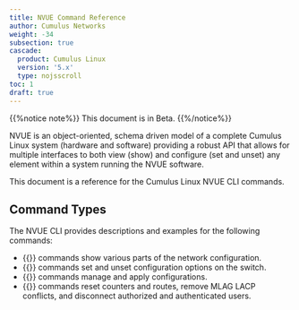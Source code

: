 ```yaml
---
title: NVUE Command Reference
author: Cumulus Networks
weight: -34
subsection: true
cascade:
  product: Cumulus Linux
  version: '5.x'
  type: nojsscroll
toc: 1
draft: true
---
```

{{%notice note%}}
This document is in Beta.
{{%/notice%}}

NVUE is an object-oriented, schema driven model of a complete Cumulus Linux system (hardware and software) providing a robust API that allows for multiple interfaces to both view (show) and configure (set and unset) any element within a system running the NVUE software.

This document is a reference for the Cumulus Linux NVUE CLI commands.

## Command Types

The NVUE CLI provides descriptions and examples for the following commands:
- {{<link url="Show-Commands" text="nv show">}} commands show various parts of the network configuration.
- {{<link url="Set-and-Unset-Commands" text="nv set and nv unset">}} commands set and unset configuration options on the switch.
- {{<link url="Config-Commands" text="nv config">}} commands manage and apply configurations.
- {{<link url="Action-Commands" text="nv action">}} commands reset counters and routes, remove MLAG LACP conflicts, and disconnect authorized and authenticated users.
